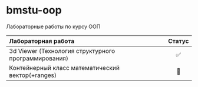 # bmstu-oop
Лабораторные работы по курсу ООП

|**Лабораторная работа**|**Статус**|
|:---               | :---:|
|3d Viewer (Технология структурного программирования)|✅|
|Контейнерный класс математический вектор(+ranges)|🚧|
